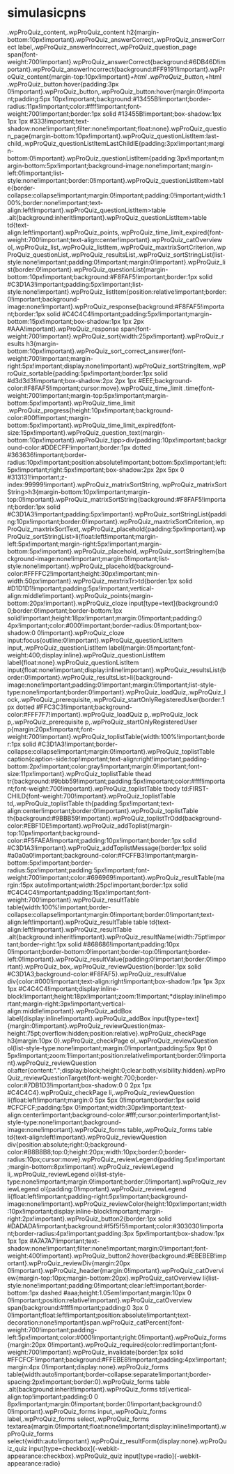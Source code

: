 # simulasicpns
.wpProQuiz_content,.wpProQuiz_content h2{margin-bottom:10px!important}.wpProQuiz_answerCorrect,.wpProQuiz_answerCorrect label,.wpProQuiz_answerIncorrect,.wpProQuiz_question_page span{font-weight:700!important}.wpProQuiz_answerCorrect{background:#6DB46D!important}.wpProQuiz_answerIncorrect{background:#FF9191!important}.wpProQuiz_content{margin-top:10px!important}*+html .wpProQuiz_button,*+html .wpProQuiz_button:hover{padding:3px 0!important}.wpProQuiz_button,.wpProQuiz_button:hover{margin:0!important;padding:5px 10px!important;background:#13455B!important;border-radius:11px!important;color:#fff!important;font-weight:700!important;border:1px solid #13455B!important;box-shadow:1px 1px 1px #333!important;text-shadow:none!important;filter:none!important;float:none}.wpProQuiz_question_page{margin-bottom:10px!important}.wpProQuiz_questionListItem:last-child,.wpProQuiz_questionListItemLastChildIE{padding:3px!important;margin-bottom:0!important}.wpProQuiz_questionListItem{padding:3px!important;margin-bottom:5px!important;background-image:none!important;margin-left:0!important;list-style:none!important;border:0!important}.wpProQuiz_questionListItem>table{border-collapse:collapse!important;margin:0!important;padding:0!important;width:100%;border:none!important;text-align:left!important}.wpProQuiz_questionListItem>table .alt{background:inherit!important}.wpProQuiz_questionListItem>table td{text-align:left!important}.wpProQuiz_points,.wpProQuiz_time_limit_expired{font-weight:700!important;text-align:center!important}.wpProQuiz_catOverview ol,.wpProQuiz_list,.wpProQuiz_listItem,.wpProQuiz_maxtrixSortCriterion,.wpProQuiz_questionList,.wpProQuiz_resultsList,.wpProQuiz_sortStringList{list-style:none!important;padding:0!important;margin:0!important}.wpProQuiz_list{border:0!important}.wpProQuiz_questionList{margin-bottom:10px!important;background:#F8FAF5!important;border:1px solid #C3D1A3!important;padding:5px!important;list-style:none!important}.wpProQuiz_listItem{position:relative!important;border:0!important;background-image:none!important}.wpProQuiz_response{background:#F8FAF5!important;border:1px solid #C4C4C4!important;padding:5px!important;margin-bottom:15px!important;box-shadow:1px 1px 2px #AAA!important}.wpProQuiz_response span{font-weight:700!important}.wpProQuiz_sort{width:25px!important}.wpProQuiz_results h3{margin-bottom:10px!important}.wpProQuiz_sort_correct_answer{font-weight:700!important;margin-right:5px!important;display:none!important}.wpProQuiz_sortStringItem,.wpProQuiz_sortable{padding:5px!important;border:1px solid #d3d3d3!important;box-shadow:2px 2px 1px #EEE;background-color:#F8FAF5!important;cursor:move}.wpProQuiz_time_limit .time{font-weight:700!important;margin-top:5px!important;margin-bottom:5px!important}.wpProQuiz_time_limit .wpProQuiz_progress{height:10px!important;background-color:#00f!important;margin-bottom:5px!important}.wpProQuiz_time_limit_expired{font-size:15px!important}.wpProQuiz_question_text{margin-bottom:10px!important}.wpProQuiz_tipp>div{padding:10px!important;background-color:#DDECFF!important;border:1px dotted #363636!important;border-radius:10px!important;position:absolute!important;bottom:5px!important;left:5px!important;right:5px!important;box-shadow:2px 2px 5px 0 #313131!important;z-index:99999!important}.wpProQuiz_matrixSortString,.wpProQuiz_matrixSortString>h3{margin-bottom:10px!important;margin-top:0!important}.wpProQuiz_matrixSortString{background:#F8FAF5!important;border:1px solid #C3D1A3!important;padding:5px!important}.wpProQuiz_sortStringList{padding:10px!important;border:0!important}.wpProQuiz_maxtrixSortCriterion,.wpProQuiz_maxtrixSortText,.wpProQuiz_placehold{padding:5px!important}.wpProQuiz_sortStringList>li{float:left!important;margin-left:5px!important;margin-right:5px!important;margin-bottom:5px!important}.wpProQuiz_placehold,.wpProQuiz_sortStringItem{background-image:none!important;margin:0!important;list-style:none!important}.wpProQuiz_placehold{background-color:#FFFFC2!important;height:30px!important;min-width:50px!important}.wpProQuiz_mextrixTr>td{border:1px solid #D1D1D1!important;padding:5px!important;vertical-align:middle!important}.wpProQuiz_points{margin-bottom:20px!important}.wpProQuiz_cloze input[type=text]{background:0 0;border:0!important;border-bottom:1px solid!important;height:18px!important;margin:0!important;padding:0 4px!important;color:#000!important;border-radius:0!important;box-shadow:0 0!important}.wpProQuiz_cloze input:focus{outline:0!important}.wpProQuiz_questionListItem input,.wpProQuiz_questionListItem label{margin:0!important;font-weight:400;display:inline}.wpProQuiz_questionListItem label{float:none}.wpProQuiz_questionListItem input{float:none!important;display:inline!important}.wpProQuiz_resultsList{border:0!important}.wpProQuiz_resultsList>li{background-image:none!important;padding:0!important;margin:0!important;list-style-type:none!important;border:0!important}.wpProQuiz_loadQuiz,.wpProQuiz_lock,.wpProQuiz_prerequisite,.wpProQuiz_startOnlyRegisteredUser{border:1px dotted #FFC3C3!important;background-color:#FFF7F7!important}.wpProQuiz_loadQuiz p,.wpProQuiz_lock p,.wpProQuiz_prerequisite p,.wpProQuiz_startOnlyRegisteredUser p{margin:20px!important;font-weight:700!important}.wpProQuiz_toplistTable{width:100%!important;border:1px solid #C3D1A3!important;border-collapse:collapse!important;margin:0!important}.wpProQuiz_toplistTable caption{caption-side:top!important;text-align:right!important;padding-bottom:2px!important;color:gray!important;margin:0!important;font-size:11px!important}.wpProQuiz_toplistTable thead tr{background:#9bbb59!important;padding:5px!important;color:#fff!important;font-weight:700!important}.wpProQuiz_toplistTable tbody td:FIRST-CHILD{font-weight:700!important}.wpProQuiz_toplistTable td,.wpProQuiz_toplistTable th{padding:5px!important;text-align:center!important;border:0!important}.wpProQuiz_toplistTable th{background:#9BBB59!important}.wpProQuiz_toplistTrOdd{background-color:#EBF1DE!important}.wpProQuiz_addToplist{margin-top:10px!important;background-color:#F5FAEA!important;padding:10px!important;border:1px solid #C3D1A3!important}.wpProQuiz_addToplistMessage{border:1px solid #a0a0a0!important;background-color:#FCFFB3!important;margin-bottom:5px!important;border-radius:5px!important;padding:5px!important;font-weight:700!important;color:#696969!important}.wpProQuiz_resultTable{margin:15px auto!important;width:25pc!important;border:1px solid #C4C4C4!important;padding:15px!important;font-weight:700!important}.wpProQuiz_resultTable table{width:100%!important;border-collapse:collapse!important;margin:0!important;border:0!important;text-align:left!important}.wpProQuiz_resultTable table td{text-align:left!important}.wpProQuiz_resultTable .alt{background:inherit!important}.wpProQuiz_resultName{width:75pt!important;border-right:1px solid #868686!important;padding:10px 0!important;border-bottom:0!important;border-top:0!important;border-left:0!important}.wpProQuiz_resultValue{padding:0!important;border:0!important}.wpProQuiz_box,.wpProQuiz_reviewQuestion{border:1px solid #C3D1A3;background-color:#F8FAF5}.wpProQuiz_resultValue div{color:#000!important;text-align:right!important;box-shadow:1px 1px 3px 1px #C4C4C4!important;display:inline-block!important;height:18px!important;zoom:1!important;*display:inline!important;margin-right:3px!important;vertical-align:middle!important}.wpProQuiz_addBox label{display:inline!important}.wpProQuiz_addBox input[type=text]{margin:0!important}.wpProQuiz_reviewQuestion{max-height:75pt;overflow:hidden;position:relative}.wpProQuiz_checkPage h3{margin:10px 0}.wpProQuiz_checkPage ol,.wpProQuiz_reviewQuestion ol{list-style-type:none!important;margin:0!important;padding:5px 9pt 0 5px!important;zoom:1!important;position:relative!important;border:0!important}.wpProQuiz_reviewQuestion ol:after{content:".";display:block;height:0;clear:both;visibility:hidden}.wpProQuiz_reviewQuestionTarget{font-weight:700;border-color:#7DB1D3!important;box-shadow:0 0 2px 1px #C4C4C4}.wpProQuiz_checkPage li,.wpProQuiz_reviewQuestion li{float:left!important;margin:0 5px 5px 0!important;border:1px solid #CFCFCF;padding:5px 0!important;width:30px!important;text-align:center!important;background-color:#fff;cursor:pointer!important;list-style-type:none!important;background-image:none!important}.wpProQuiz_forms table,.wpProQuiz_forms table td{text-align:left!important}.wpProQuiz_reviewQuestion div{position:absolute;right:0;background-color:#B8B8B8;top:0;height:20px;width:10px;border:0;border-radius:10px;cursor:move}.wpProQuiz_reviewLegend{padding:5px!important;margin-bottom:8px!important}.wpProQuiz_reviewLegend li,.wpProQuiz_reviewLegend ol{list-style-type:none!important;margin:0!important;border:0!important}.wpProQuiz_reviewLegend ol{padding:0!important}.wpProQuiz_reviewLegend li{float:left!important;padding-right:5px!important;background-image:none!important}.wpProQuiz_reviewColor{height:10px!important;width:10px!important;display:inline-block!important;margin-right:2px!important}.wpProQuiz_button2{border:1px solid #DADADA!important;background:#f5f5f5!important;color:#303030!important;border-radius:4px!important;padding:3px 5px!important;box-shadow:1px 1px 1px #A7A7A7!important;text-shadow:none!important;filter:none!important;margin:0!important;font-weight:400!important}.wpProQuiz_button2:hover{background:#EBEBEB!important}.wpProQuiz_reviewDiv{margin:20px 0!important}.wpProQuiz_header{margin:0!important}.wpProQuiz_catOverview{margin-top:10px;margin-bottom:20px}.wpProQuiz_catOverview li{list-style:none!important;padding:0!important;clear:left!important;border-bottom:1px dashed #aaa;height:1.05em!important;margin:10px 0 0!important;position:relative!important}.wpProQuiz_catOverview span{background:#fff!important;padding:0 3px 0 0!important;float:left!important;position:absolute!important;text-decoration:none!important}span.wpProQuiz_catPercent{font-weight:700!important;padding-left:5px!important;color:#000!important;right:0!important}.wpProQuiz_forms{margin:20px 0!important}.wpProQuiz_required{color:red!important;font-weight:700!important}.wpProQuiz_invalidate{border:1px solid #FFCFCF!important;background:#FFEBE8!important;padding:4px!important;margin:4px 0!important;display:none}.wpProQuiz_forms table{width:auto!important;border-collapse:separate!important;border-spacing:2px!important;border:0}.wpProQuiz_forms table .alt{background:inherit!important}.wpProQuiz_forms td{vertical-align:top!important;padding:0 0 8px!important;margin:0!important;border:0!important;background:0 0!important}.wpProQuiz_forms input,.wpProQuiz_forms label,.wpProQuiz_forms select,.wpProQuiz_forms textarea{margin:0!important;float:none!important;display:inline!important}.wpProQuiz_forms select{width:auto!important}.wpProQuiz_resultForm{display:none}.wpProQuiz_quiz input[type=checkbox]{-webkit-appearance:checkbox}.wpProQuiz_quiz input[type=radio]{-webkit-appearance:radio}

